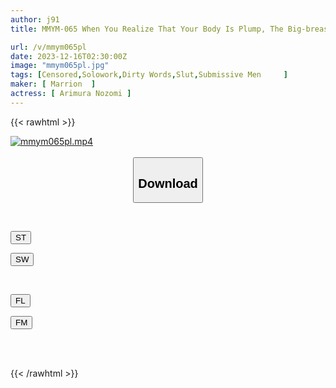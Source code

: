 ```yaml
---
author: j91
title: MMYM-065 When You Realize That Your Body Is Plump, The Big-breasted Perverted Lady's Romantic Love Affair - Obscene Language Woman Nozomi Arimura

url: /v/mmym065pl
date: 2023-12-16T02:30:00Z
image: "mmym065pl.jpg"
tags: [Censored,Solowork,Dirty Words,Slut,Submissive Men	 ]
maker: [ Marrion  ]
actress: [ Arimura Nozomi ]
---
```



{{< rawhtml >}}

<div class="video" data-videoid="7YRG3W1lWKtAl8y">
    <a href="javascript:;">
        <img src="/v/mmym065pl/mmym065pl.jpg" width="WIDTH" height="HEIGHT" alt="mmym065pl.mp4" loading="lazy">
    </a>
</div>

<script type="text/javascript" src="https://j91.asia/asset/on-demand-st.js"></script>

<br>
  <link rel="stylesheet" href="https://j91.asia/asset/bs5.css">
  
  <center>
  <button class="btn btn-primary" type="button" data-bs-toggle="collapse" data-bs-target=".multi-collapse" aria-expanded="false" aria-controls="multiCollapseExample1 multiCollapseExample2"><h2>Download</h2></button></center>
</p>
<div class="row">
  <div class="col">
    <div class="collapse multi-collapse" id="multiCollapseExample1">
      <div class="card card-body">
	      	      <br>
<div class="buttons">  
<p><a href="https://streamtape.to/v/7YRG3W1lWKtAl8y" target="_blank"><button class="btn-hover color-3"><i class="fa fa-download"></i> ST</button></a></p>
<p><a href="https://flaswish.com/1d6lyisaplvr" target="_blank"><button class="btn-hover color-2"><i class="fa fa-download"></i> SW</button></a></p></div>
    </div>
  </div>
</div>
  <div class="col">
    <div class="collapse multi-collapse" id="multiCollapseExample2">
      <div class="card card-body">
	      <br>
<div class="buttons">
<p><a href="javascript:;" target="_blank"><button class="btn-hover color-9"><i class="fa fa-download"></i> FL</button></a></p>
<p><a href="javascript:;" target="_blank"><button class="btn-hover color-8"><i class="fa fa-download"></i> FM</button></a></p></div>
<br><br>
      </div>
    </div>
  </div>
</div>

{{< /rawhtml >}}